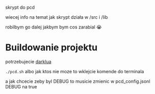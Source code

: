 skrypt do pcd

wiecej info na temat jak skrypt działa w /src i /lib

robilbym go dalej jakbym bym cos zarabial 😭

# Buildowanie projektu
potrzebujecie [darklua](https://darklua.com/)

```./pcd.sh```
albo jak ktos nie moze to wklejcie komende do terminala

a jak chcecie zeby byl DEBUG to musicie zmienic w pcd_config.jsonl DEBUG na true
